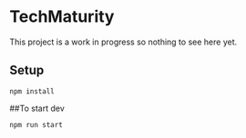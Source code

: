 # TechMaturity
This project is a work in progress so nothing to see here yet.


## Setup

    npm install

##To start dev
  
    npm run start
